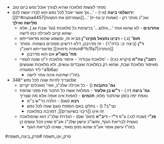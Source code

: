 * מותר לעשות מלאכה שהיא לצורך אוכל נפש ביום טוב
* **ירושלמי ביצה** (א:י) - '…אך אשר יאכל לכל נפש הוא לבדו יעשה לכם: [[מצה#^0a4457|ושמרתם את המצות]]…' (שמות יב:טז-יז) - אוכ"נ מותר רק **מלישה ואילך**
	* **אחרונים** - לא שהוא אחר '…והלש…' ברשימת כל מלאכות (גמ' שבת עג.), אלא שהוא קרוב לאכילה כמו לישה
	* **תוס'** (ג.) **- רבינו נתנאל מקינו''ן** מביא זה, ומשמע שהוא מדאורייתא
	* **ר"ן** (ביצה יב: בדה"ר) - זה מדרבנן, דלא דרשינן סמוכים בשמות. ומותר מדאורייתא דאוכ"נ [[הותרה ודחויה#^fc1fa7|הותרה]]
		* **מח' בשו"ע** אם הוא מדרבנן
	* **רמב"ן עה"ת** (ויקרא כג:ז) - 'מלאכת עבודה' - איסור מלאכת יו"ט שונה לגמרי מאיסור מלאכת שבת, שהוא רק במלאכה שעבדים עושים, ולא מלאכות שעושים ליד הסעודה ^a1b6ac
		* בזה"ז שחיטה אינה אחר לישה
* צריך להיות שווה לכל נפש ^348cbe
	* **גמ' כתובות** () - כל אכילה שלכ"נ, אפי' מאכלים יקרים
	* **גמ' ביצה** (יז.) - **ר"ש בן אלעזר** - ממלאה אשה כל התנור פת מפני שהפת נאפת יפה בזמן שהתנור מלא; **חכמים** - לאפות אינו אופה אלא מה שצריך
		* **רבא** (שם) - הלכה כר"ש ב"א
		* נצי"ב? () - נחלקו באם הוספת טעם שווה לכל נפש
		* זה אינו [[ריבוי בשיעורים]], דמרבה במלאכה
	* **פנ"י** (שבת לט:) ע"פ **ר"י - ריב"א** (תוס' שם) - הגדרת שלכ"נ הוא שהמלאכה נעשית לבריאת הגוף, ומשו"כ עישון שלכ"נ אע"פ שאין הכל עושים כן
		* בזה"ז עישון אסור אע"פ שהוא נפוץ מאוד, שאינו לבריאת הגוף

#פרק_יוט_תשפה #פרק_ביצה_תשפה 